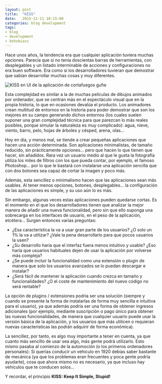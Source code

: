 ```yaml
---
layout: post
title:  "KISS"
date:   2015-12-11 10:15:00
categories: blog development
tags:
- blog
- development
- behobiass
---
```



Hace unos años, la tendencia era que cualquier aplicación tuviera muchas opciones. Parecía que si no tenía doscientas barras de herramientas, con desplegables y un listado interminable de acciones y configuraciones no era buen software. Era como si los desarrolladores tuvieran que demostrar que sabían desarrollar muchas cosas y muy diferentes.

![KISS en UI de la aplicación de cortafuegos gufw]({{site.url}}/assets/images/2015-12-11-kiss.jpg)

Esta complejidad es similar a la de muchas películas de dibujos animados por ordenador, que se centran más en el espectáculo visual que en la propia historia, lo que en ocasiones devalúa el producto. Los animadores crean multitud de entornos en la historia para poder demostrar que son los mejores en su campo generando dichos entornos (los cuales suelen suponer una gran complejidad técnica para que parezcan lo más reales posibles, porque simular la naturaleza es muy complicado): agua, nieve, viento, barro, pelo, hojas de árboles y césped, arena, olas...

Hoy en día, y menos mal, se tiende a crear pequeñas aplicaciones que hacen una acción determinada. Son aplicaciones minimalistas, de tamaño reducido, sin prácticamente opciones... pero que hacen lo que tienen que hacer, sin añadidos. Rara vez un usuario medio al que le gusta la fotografía utiliza los miles de filtros con los que pueda contar, por ejemplo, el famoso Photoshop... por lo que le bastará con instalarse una aplicación sencilla que con dos botones sea capaz de cortar la imagen y poco más.

Además, esta sencillez o minimalismo hacen que las aplicaciones sean más usables. Al tener menos opciones, botones, desplegables... la configuración de las aplicaciones es simple, y su uso aún lo es más.

Sin embargo, algunas veces estas aplicaciones pueden quedarse cortas. Es el momento en el que los desarrolladores tienen que analizar la mejor manera de añadir una nueva funcionalidad, pero sin que ello suponga una sobrecarga en los interfaces de usuario, en el peso de la aplicación, etcétera... Surgen entonces varias preguntas:

* ¿Esa característica la va a usar gran parte de los usuarios? ¿O solo un 1% la va a utilizar? ¿Vale la pena desarrollarlo para que pocos usuarios la usen?
* ¿Su desarrollo haría que el interfaz fuera menos intuitivo y usable? ¿Eso haría que usuarios habituales dejen de usar la aplicación por volverse más compleja?
* ¿Se puede incluir la funcionalidad como una extensión o plugin de manera que solo los usuarios avanzados se lo puedan descargar e instalar?
* ¿Será fácil de mantener la aplicación cuando crezca en tamaño y funcionalidades? ¿O el coste de mantenimiento del nuevo código no será rentable?

La opción de plugins / extensiones podría ser una solución (siempre y cuando se presente la forma de instalarlas de forma muy sencilla e intuitiva para el usuario), ya que además podría ser una forma de obtener ingresos adicionales (por ejemplo, mediante suscripción o pago único para obtener las nuevas funcionalidades, de manera que cualquier usuario puede usar la versión básica de la aplicación, y los usuarios que más utilicen o requieran nuevas características las podrán adquirir de forma económica).

La sencillez, por tanto, es algo muy importante a tener en cuenta, ya que cuanto más sencillo de usar sea algo, más gente podrá utilizarlo. Esto mismo pasaba al comienzo de la automoción (o los primeros ordenadores personales): Si querías conducir un vehículo en 1920 debías saber bastante de mecánica (ya que los problemas eran frecuentes y poca gente podría ayudarte), cosa que ahora mismo no es necesario, ya que incluso hay vehículos que te conducen solos...

Y recordar, el principio **KISS: Keep It Simple, Stupid!**

